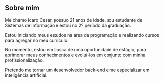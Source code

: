 ## Sobre mim

Me chamo Icaro Cesar, possuo 21 anos de idade, sou estudante de Sistemas de Informação e estou no 2º período da graduação.

Estou iniciando meus estudos na área da programação e realizando cursos para agregar no meu currículo.

No momento, estou em busca de uma oportunidade de estágio, para aprimorar meus conhecimentos e evoluí-los em conjunto com minha profissionalização.

Pretendo me tornar um desenvolvedor back-end e me especializar em inteligência artificial.
